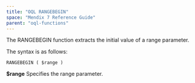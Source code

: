 ```yaml
---
title: "OQL RANGEBEGIN"
space: "Mendix 7 Reference Guide"
parent: "oql-functions"
---
```



The RANGEBEGIN function extracts the initial value of a range parameter.

The syntax is as follows:

```
RANGEBEGIN ( $range )
```

**$range**
Specifies the range parameter.
